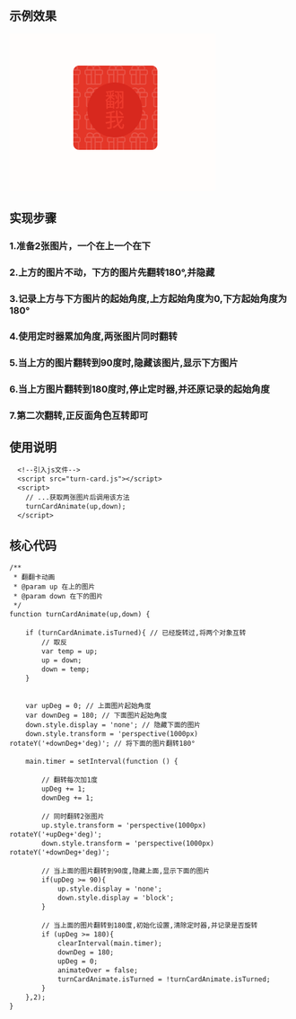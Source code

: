 ## 示例效果
![Michael-jie](fan.gif)<br/>
## 实现步骤
### 1.准备2张图片，一个在上一个在下
### 2.上方的图片不动，下方的图片先翻转180°,并隐藏
### 3.记录上方与下方图片的起始角度,上方起始角度为0,下方起始角度为180°
### 4.使用定时器累加角度,两张图片同时翻转
### 5.当上方的图片翻转到90度时,隐藏该图片,显示下方图片
### 6.当上方图片翻转到180度时,停止定时器,并还原记录的起始角度
### 7.第二次翻转,正反面角色互转即可
## 使用说明
```
  <!--引入js文件-->
  <script src="turn-card.js"></script>
  <script>
    // ...获取两张图片后调用该方法
    turnCardAnimate(up,down);
  </script>
   ```
## 核心代码
```
/**
 * 翻翻卡动画
 * @param up 在上的图片
 * @param down 在下的图片
 */
function turnCardAnimate(up,down) {

    if (turnCardAnimate.isTurned){ // 已经旋转过,将两个对象互转
        // 取反
        var temp = up;
        up = down;
        down = temp;
    }


    var upDeg = 0; // 上面图片起始角度
    var downDeg = 180; // 下面图片起始角度
    down.style.display = 'none'; // 隐藏下面的图片
    down.style.transform = 'perspective(1000px) rotateY('+downDeg+'deg)'; // 将下面的图片翻转180°

    main.timer = setInterval(function () {

        // 翻转每次加1度
        upDeg += 1;
        downDeg += 1;

        // 同时翻转2张图片
        up.style.transform = 'perspective(1000px) rotateY('+upDeg+'deg)';
        down.style.transform = 'perspective(1000px) rotateY('+downDeg+'deg)';

        // 当上面的图片翻转到90度,隐藏上面,显示下面的图片
        if(upDeg >= 90){
            up.style.display = 'none';
            down.style.display = 'block';
        }

        // 当上面的图片翻转到180度,初始化设置,清除定时器,并记录是否旋转
        if (upDeg >= 180){
            clearInterval(main.timer);
            downDeg = 180;
            upDeg = 0;
            animateOver = false;
            turnCardAnimate.isTurned = !turnCardAnimate.isTurned;
        }
    },2);
}
```